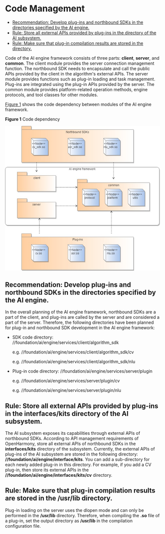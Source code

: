 # Code Management<a name="EN-US_TOPIC_0000001096216399"></a>

-   [Recommendation: Develop plug-ins and northbound SDKs in the directories specified by the AI engine.](#section17176374131)
-   [Rule: Store all external APIs provided by plug-ins in the  directory of the AI subsystem.](#section2551029111312)
-   [Rule: Make sure that plug-in compilation results are stored in the  directory.](#section97021558121310)

Code of the AI engine framework consists of three parts:  **client**,  **server**, and  **common**. The client module provides the server connection management function. The northbound SDK needs to encapsulate and call the public APIs provided by the client in the algorithm's external APIs. The server module provides functions such as plug-in loading and task management. Plug-ins are integrated using the plug-in APIs provided by the server. The common module provides platform-related operation methods, engine protocols, and tool classes for other modules.

[Figure 1](#fig171811112818)  shows the code dependency between modules of the AI engine framework.

**Figure  1**  Code dependency<a name="fig171811112818"></a>  


![](figures/插件依赖-(2).jpg)

## Recommendation: Develop plug-ins and northbound SDKs in the directories specified by the AI engine.<a name="section17176374131"></a>

In the overall planning of the AI engine framework, northbound SDKs are a part of the client, and plug-ins are called by the server and are considered a part of the server. Therefore, the following directories have been planned for plug-in and northbound SDK development in the AI engine framework:

-   SDK code directory: //foundation/ai/engine/services/client/algorithm\_sdk

    e.g. //foundation/ai/engine/services/client/algorithm\_sdk/cv

    e.g. //foundation/ai/engine/services/client/algorithm\_sdk/nlu

-   Plug-in code directory: //foundation/ai/engine/services/server/plugin

    e.g. //foundation/ai/engine/services/server/plugin/cv

    e.g. //foundation/ai/engine/services/server/plugin/nlu


## Rule: Store all external APIs provided by plug-ins in the  **interfaces/kits**  directory of the AI subsystem.<a name="section2551029111312"></a>

The AI subsystem exposes its capabilities through external APIs of northbound SDKs. According to API management requirements of OpenHarmony, store all external APIs of northbound SDKs in the  **interfaces/kits**  directory of the subsystem. Currently, the external APIs of plug-ins of the AI subsystem are stored in the following directory:  **//foundation/ai/engine/interface/kits**. You can add a sub-directory for each newly added plug-in in this directory. For example, if you add a CV plug-in, then store its external APIs in the  **//foundation/ai/engine/interfaces/kits/cv**  directory.

## Rule: Make sure that plug-in compilation results are stored in the  **/usr/lib**  directory.<a name="section97021558121310"></a>

Plug-in loading on the server uses the dlopen mode and can only be performed in the  **/usr/lib**  directory. Therefore, when compiling the  **.so**  file of a plug-in, set the output directory as  **/usr/lib**  in the compilation configuration file.

